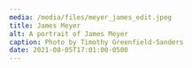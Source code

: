 ```yaml
---
media: /media/files/meyer_james_edit.jpeg
title: James Meyer
alt: A portrait of James Meyer
caption: Photo by Timothy Greenfield-Sanders
date: 2021-08-05T17:01:00-0500
---
```

